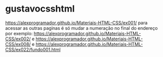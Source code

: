 # gustavocsshtml
 https://alexprogramador.github.io/Materiais-HTML-CSS/ex001/
 para acessar as outras paginas é só mudar a numeração no final do endereço por exemplo:
 https://alexprogramador.github.io/Materiais-HTML-CSS/ex002/  e
 https://alexprogramador.github.io/Materiais-HTML-CSS/ex008/ e
 https://alexprogramador.github.io/Materiais-HTML-CSS/ex022/fundo001.html 
